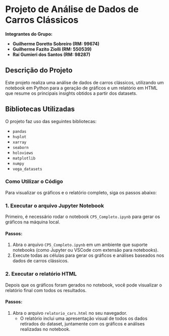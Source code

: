 # Projeto de Análise de Dados de Carros Clássicos

**Integrantes do Grupo:**
- **Guilherme Doretto Sobreiro (RM: 99674)**
- **Guilherme Fazito Ziolli (RM: 550539)**
- **Raí Gumieri dos Santos (RM: 98287)**

## Descrição do Projeto

Este projeto realiza uma análise de dados de carros clássicos, utilizando um notebook em Python para a geração de gráficos e um relatório em HTML que resume os principais insights obtidos a partir dos datasets.

## Bibliotecas Utilizadas

O projeto faz uso das seguintes bibliotecas:

- `pandas`
- `hvplot`
- `xarray`
- `seaborn`
- `holoviews`
- `matplotlib`
- `numpy`
- `vega_datasets`

### Como Utilizar o Código

Para visualizar os gráficos e o relatório completo, siga os passos abaixo:

### 1. Executar o arquivo Jupyter Notebook

Primeiro, é necessário rodar o notebook `CP5_Completo.ipynb` para gerar os gráficos na máquina local.

#### Passos:
1. Abra o arquivo `CP5_Completo.ipynb` em um ambiente que suporte notebooks (como Jupyter ou VSCode com extensão para notebooks).
2. Execute todas as células para gerar os gráficos e análises baseados nos dados de carros clássicos.
   
### 2. Executar o relatório HTML

Depois que os gráficos foram gerados no notebook, você pode visualizar o relatório final com todos os resultados.

#### Passos:
1. Abra o arquivo `relatorio_cars.html` no seu navegador. 
   - O relatório inclui uma apresentação visual de todos os dados retirados do dataset, juntamente com os gráficos e análises realizadas no notebook.
